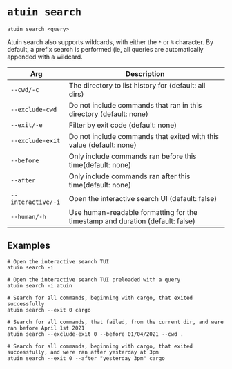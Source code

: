 # `atuin search`

```
atuin search <query>
```

Atuin search also supports wildcards, with either the `*` or `%` character. By
default, a prefix search is performed (ie, all queries are automatically
appended with a wildcard.

| Arg                | Description                                                                   |
| ------------------ | ----------------------------------------------------------------------------- |
| `--cwd/-c`         | The directory to list history for (default: all dirs)                         |
| `--exclude-cwd`    | Do not include commands that ran in this directory (default: none)            |
| `--exit/-e`        | Filter by exit code (default: none)                                           |
| `--exclude-exit`   | Do not include commands that exited with this value (default: none)           |
| `--before`         | Only include commands ran before this time(default: none)                     |
| `--after`          | Only include commands ran after this time(default: none)                      |
| `--interactive/-i` | Open the interactive search UI (default: false)                               |
| `--human/-h`       | Use human-readable formatting for the timestamp and duration (default: false) |

## Examples

```
# Open the interactive search TUI
atuin search -i

# Open the interactive search TUI preloaded with a query
atuin search -i atuin

# Search for all commands, beginning with cargo, that exited successfully
atuin search --exit 0 cargo

# Search for all commands, that failed, from the current dir, and were ran before April 1st 2021
atuin search --exclude-exit 0 --before 01/04/2021 --cwd .

# Search for all commands, beginning with cargo, that exited successfully, and were ran after yesterday at 3pm
atuin search --exit 0 --after "yesterday 3pm" cargo
```
